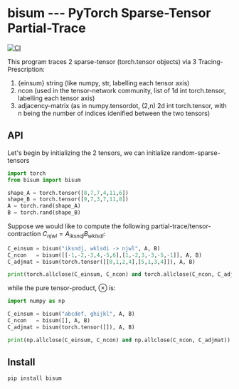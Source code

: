 # bisum --- PyTorch Sparse-Tensor Partial-Trace

[![CI](https://github.com/jcandane/bisum/actions/workflows/gh-ci.yaml/badge.svg)](https://github.com/jcandane/bisum/actions/workflows/gh-ci.yaml)

This program traces 2 sparse-tensor (torch.tensor objects) via 3 Tracing-Prescription:
1. {einsum} string (like numpy, str, labelling each tensor axis)
2. ncon (used in the tensor-network community, list of 1d int torch.tensor, labelling each tensor axis)
3. adjacency-matrix (as in numpy.tensordot, (2,n) 2d int torch.tensor, with n being the number of indices idenified between the two tensors)

## API

Let's begin by initializing the 2 tensors, we can initialize random-sparse-tensors 
```python
import torch
from bisum import bisum

shape_A = torch.tensor([8,7,7,4,11,6])
shape_B = torch.tensor([9,7,3,7,11,8])
A = torch.rand(shape_A)
B = torch.rand(shape_B)
```

Suppose we would like to compute the following partial-trace/tensor-contraction $C_{njwl} = A_{iksndj} B_{wklsdi}$:
```python
C_einsum = bisum("iksndj, wklsdi -> njwl", A, B)
C_ncon   = bisum([[-1,-2,-3,4,-5,6],[1,-2,3,-3,-5,-1]], A, B)
C_adjmat = bisum(torch.tensor([[0,1,2,4],[5,1,3,4]]), A, B)

print(torch.allclose(C_einsum, C_ncon) and torch.allclose(C_ncon, C_adjmat))
```
while the pure tensor-product, $\otimes$ is:
```python
import numpy as np

C_einsum = bisum("abcdef, ghijkl", A, B)
C_ncon   = bisum([], A, B)
C_adjmat = bisum(torch.tensor([]), A, B)

print(np.allclose(C_einsum, C_ncon) and np.allclose(C_ncon, C_adjmat))
```

## Install

```bash
pip install bisum
```


